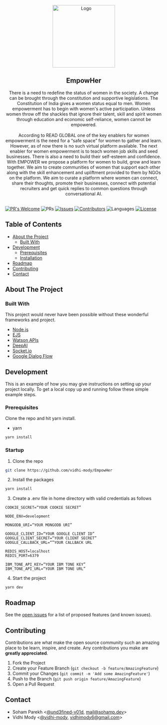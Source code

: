 <p align="center">
    <img src="https://media.istockphoto.com/vectors/butterfly-woman-with-leaf-wings-design-inspiration-vector-id1173058386?k=6&m=1173058386&s=612x612&w=0&h=3ECcqLtRC3H5OgR-6T7PTd6C7MhzPR3auXs0q9rSDV4=" width="200" alt="Logo">

<!-- PROJECT LOGO -->
<p align="center">

  <h2 align="center">EmpowHer</h2>

  <p align="center">
    There is a need to redefine the status of women in the society. A change can be brought through the constitution and
supportive legislations. The Constitution of India gives a women status equal to men. Women empowerment has to
begin with women's active participation. Unless women throw off the shackles that ignore their talent, skill and spirit women through education and economic self-reliance, women cannot be empowered.<br><br>
    According to READ GLOBAL one of the key enablers for women empowerment is the need for a “safe space” for
women to gather and learn. However, as of now there is no such virtual platform available. The next enabler for women
empowerment is to teach women job skills and seed businesses. There is also a need to build their self-esteem and
confidence. With EMPOWER we propose a platform for women to build, grow and learn together. We aim to create
communities of women that support each other along with the skill enhancement and upliftment provided to them by
NGOs on the platform. We aim to curate a platform where women can connect, share their thoughts, promote their businesses, connect with potential recruiters and get quick replies to common questions through conversational AI.
    <br><br>
  </p>
</p>


[![PR's Welcome](https://img.shields.io/badge/PRs-welcome-brightgreen.svg?style=flat)](https://github.com/vidhi-mody/Vihaan/pulls)
![PRs](https://img.shields.io/github/issues-pr-closed/vidhi-mody/Vihaan?color=pink)
[![Issues](https://img.shields.io/github/issues-raw/vidhi-mody/Vihaan)](https://github.com/vidhi-mody/Vihaan/issues)
[![Contributors](https://img.shields.io/github/contributors/vidhi-mody/Vihaan)]()
![Languages](https://img.shields.io/github/languages/count/vidhi-mody/Vihaan)
[![License](https://img.shields.io/badge/License-Apache%202.0-blue.svg)](https://opensource.org/licenses/Apache-2.0)

<!-- TABLE OF CONTENTS -->

## Table of Contents

- [About the Project](#about-the-project)
  - [Built With](#built-with)
- [Development](#development)
  - [Prerequisites](#prerequisites)
  - [Installation](#installation)
- [Roadmap](#roadmap)
- [Contributing](#contributing)
- [Contact](#contact)

<!-- ABOUT THE PROJECT -->

## About The Project

<!--
[![Product Name Screen Shot][product-screenshot]](https://example.com)
-->

### Built With

This project would never have been possible without these wonderful frameworks and project.

- [Node.js](https://nodejs.org)
- [EJS](https://ejs.co)
- [Watson APIs](https://github.com/watson-developer-cloud/node-sdk#readme)
- [DeepAI](https://deepai.org/machine-learning-model/nsfw-detector)
- [Socket.io](https://www.npmjs.com/package/socket.io)
- [Google Dialog Flow](https://cloud.google.com/dialogflow/docs)

<!-- GETTING STARTED -->

## Development

This is an example of how you may give instructions on setting up your project locally.
To get a local copy up and running follow these simple example steps.

### Prerequisites

Clone the repo and hit yarn install.

- yarn

```sh
yarn install
```

### Startup

1. Clone the repo

```sh
git clone https://github.com/vidhi-mody/EmpowHer
```

2. Install the packages

```sh
yarn install
```

3. Create a .env file in home directory with valid credentials as follows

```
COOKIE_SECRET=“YOUR COOKIE SECRET”

NODE_ENV=development

MONGODB_URI=“YOUR MONGODB URI”

GOOGLE_CLIENT_ID=“YOUR GOOGLE CLIENT ID”
GOOGLE_CLIENT_SECRET=“YOUR CLIENT SECRET”
GOOGLE_CALLBACK_URL=“”YOUR CALLBACK URL

REDIS_HOST=localhost
REDIS_PORT=6379

IBM_TONE_API_KEY=“YOUR IBM TONE KEY”
IBM_TONE_API_URL=“YOUR IBM TONE URL”
```

4. Start the project

```JS
yarn dev
```

<!-- ROADMAP -->

## Roadmap

See the [open issues](https://github.com/vidhi-mody/EmpowHer/issues) for a list of proposed features (and known issues).

<!-- CONTRIBUTING -->

## Contributing

Contributions are what make the open source community such an amazing place to be learn, inspire, and create. Any contributions you make are **greatly appreciated**.

1. Fork the Project
2. Create your Feature Branch (`git checkout -b feature/AmazingFeature`)
3. Commit your Changes (`git commit -m 'Add some AmazingFeature'`)
4. Push to the Branch (`git push origin feature/AmazingFeature`)
5. Open a Pull Request

<!-- CONTACT -->

## Contact

- Soham Parekh <[@und3fined-v01d](https://github.com/und3fined-v01d), [mail@sohamp.dev](mail@sohamp.dev)>
- Vidhi Mody <[@vidhi-mody](https://github.com/vidhi-mody),  vidhimody6@gmail.com>
